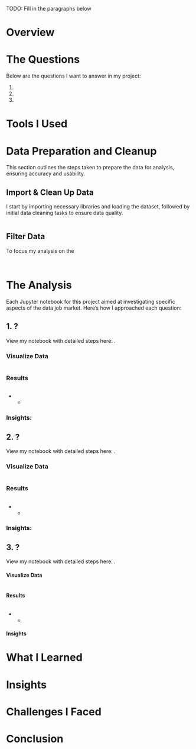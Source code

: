 TODO: Fill in the paragraphs below

# Overview


# The Questions

Below are the questions I want to answer in my project:

1. 
2. 
3. 

# Tools I Used


# Data Preparation and Cleanup

This section outlines the steps taken to prepare the data for analysis, ensuring accuracy and usability.

## Import & Clean Up Data

I start by importing necessary libraries and loading the dataset, followed by initial data cleaning tasks to ensure data quality.

```python


```

## Filter Data

To focus my analysis on the

```python



```

# The Analysis

Each Jupyter notebook for this project aimed at investigating specific aspects of the data job market. Here’s how I approached each question:

## 1. ?



View my notebook with detailed steps here: []().

### Visualize Data

```python

```

### Results

![]()

* *

### Insights:


## 2. ?


View my notebook with detailed steps here: []().

### Visualize Data

```python


```

### Results

![]()  
* *

### Insights:



## 3. ?


View my notebook with detailed steps here: []().

#### Visualize Data 

```python


```

#### Results

![]()  
* *

#### Insights


# What I Learned


# Insights


# Challenges I Faced


# Conclusion




